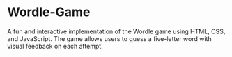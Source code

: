 # Wordle-Game
A fun and interactive implementation of the Wordle game using HTML, CSS, and JavaScript. The game allows users to guess a five-letter word with visual feedback on each attempt.
